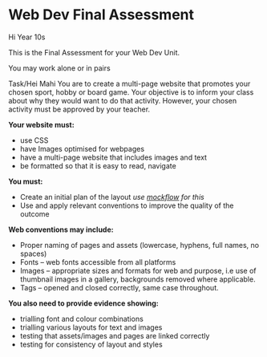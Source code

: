 # Web Dev Final Assessment 

Hi Year 10s

This is the Final Assessment for your Web Dev Unit. 

You may work alone or in pairs

Task/Hei Mahi
You are to create a multi-page website that promotes your chosen sport, hobby or board game. Your objective is to inform your class about why they would want to do that activity. However, your chosen activity must be approved by your teacher.

**Your website must:**
 *	use CSS
 *	have Images optimised for webpages
 *	have a multi-page website that includes images and text
 *	be formatted so that it is easy to read, navigate 
 
**You must:**
 *	Create an initial plan of the layout *use [mockflow](https://www.mockflow.com/) for this*
 *	Use and apply relevant conventions to improve the quality of the outcome

**Web conventions may include:**
 *	Proper naming of pages and assets (lowercase, hyphens, full names, no spaces)
 *	Fonts – web fonts accessible from all platforms 
 *	Images – appropriate sizes and formats for web and purpose, i.e use of thumbnail images in a gallery, backgrounds removed where applicable. 
 *	Tags – opened and closed correctly, same case throughout.

**You also need to provide evidence showing:**
 *	trialling font and colour combinations
 *	trialling various layouts for text and images
 *	testing that assets/images and pages are linked correctly
 *	testing for consistency of layout and styles
